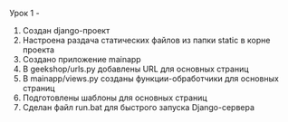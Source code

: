 Урок 1 - 
1) Создан django-проект
2) Настроена раздача статических файлов из папки static в корне проекта
3) Создано приложение mainapp
4) В geekshop/urls.py добавлены URL для основных страниц
5) В mainapp/views.py созданы функции-обработчики для основных страниц
6) Подготовлены шаблоны для основных страниц
7) Сделан файл run.bat для быстрого запуска Django-сервера
